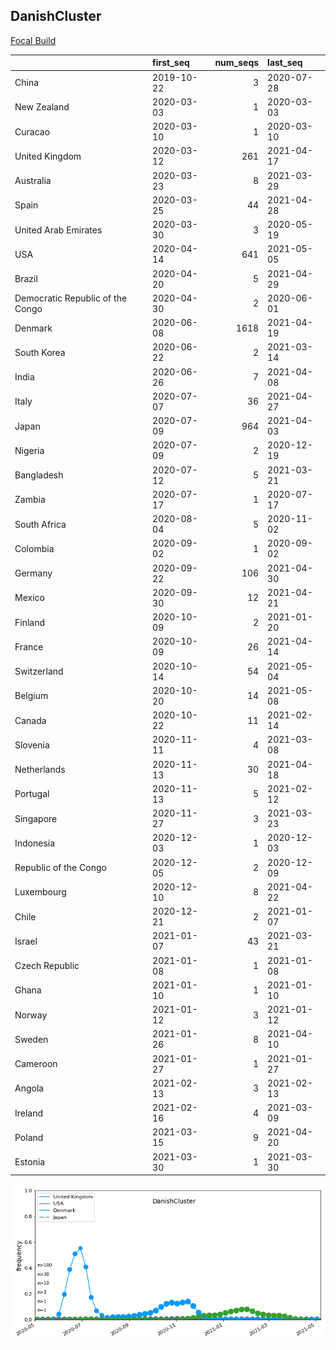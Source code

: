 

## DanishCluster
[Focal Build](https://nextstrain.org/groups/neherlab/ncov/DanishCluster?f_country=Denmark)

|                                  | first_seq   |   num_seqs | last_seq   |
|:---------------------------------|:------------|-----------:|:-----------|
| China                            | 2019-10-22  |          3 | 2020-07-28 |
| New Zealand                      | 2020-03-03  |          1 | 2020-03-03 |
| Curacao                          | 2020-03-10  |          1 | 2020-03-10 |
| United Kingdom                   | 2020-03-12  |        261 | 2021-04-17 |
| Australia                        | 2020-03-23  |          8 | 2021-03-29 |
| Spain                            | 2020-03-25  |         44 | 2021-04-28 |
| United Arab Emirates             | 2020-03-30  |          3 | 2020-05-19 |
| USA                              | 2020-04-14  |        641 | 2021-05-05 |
| Brazil                           | 2020-04-20  |          5 | 2021-04-29 |
| Democratic Republic of the Congo | 2020-04-30  |          2 | 2020-06-01 |
| Denmark                          | 2020-06-08  |       1618 | 2021-04-19 |
| South Korea                      | 2020-06-22  |          2 | 2021-03-14 |
| India                            | 2020-06-26  |          7 | 2021-04-08 |
| Italy                            | 2020-07-07  |         36 | 2021-04-27 |
| Japan                            | 2020-07-09  |        964 | 2021-04-03 |
| Nigeria                          | 2020-07-09  |          2 | 2020-12-19 |
| Bangladesh                       | 2020-07-12  |          5 | 2021-03-21 |
| Zambia                           | 2020-07-17  |          1 | 2020-07-17 |
| South Africa                     | 2020-08-04  |          5 | 2020-11-02 |
| Colombia                         | 2020-09-02  |          1 | 2020-09-02 |
| Germany                          | 2020-09-22  |        106 | 2021-04-30 |
| Mexico                           | 2020-09-30  |         12 | 2021-04-21 |
| Finland                          | 2020-10-09  |          2 | 2021-01-20 |
| France                           | 2020-10-09  |         26 | 2021-04-14 |
| Switzerland                      | 2020-10-14  |         54 | 2021-05-04 |
| Belgium                          | 2020-10-20  |         14 | 2021-05-08 |
| Canada                           | 2020-10-22  |         11 | 2021-02-14 |
| Slovenia                         | 2020-11-11  |          4 | 2021-03-08 |
| Netherlands                      | 2020-11-13  |         30 | 2021-04-18 |
| Portugal                         | 2020-11-13  |          5 | 2021-02-12 |
| Singapore                        | 2020-11-27  |          3 | 2021-03-23 |
| Indonesia                        | 2020-12-03  |          1 | 2020-12-03 |
| Republic of the Congo            | 2020-12-05  |          2 | 2020-12-09 |
| Luxembourg                       | 2020-12-10  |          8 | 2021-04-22 |
| Chile                            | 2020-12-21  |          2 | 2021-01-07 |
| Israel                           | 2021-01-07  |         43 | 2021-03-21 |
| Czech Republic                   | 2021-01-08  |          1 | 2021-01-08 |
| Ghana                            | 2021-01-10  |          1 | 2021-01-10 |
| Norway                           | 2021-01-12  |          3 | 2021-01-12 |
| Sweden                           | 2021-01-26  |          8 | 2021-04-10 |
| Cameroon                         | 2021-01-27  |          1 | 2021-01-27 |
| Angola                           | 2021-02-13  |          3 | 2021-02-13 |
| Ireland                          | 2021-02-16  |          4 | 2021-03-09 |
| Poland                           | 2021-03-15  |          9 | 2021-04-20 |
| Estonia                          | 2021-03-30  |          1 | 2021-03-30 |

![Overall trends DanishCluster](/overall_trends_figures/overall_trends_DanishCluster.png)